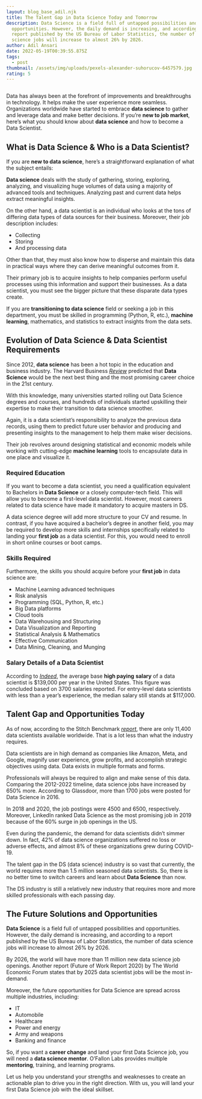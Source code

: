 ```yaml
---
layout: blog_base_adil.njk
title: The Talent Gap in Data Science Today and Tomorrow
description: Data Science is a field full of untapped possibilities and
  opportunities. However, the daily demand is increasing, and according to a
  report published by the US Bureau of Labor Statistics, the number of data
  science jobs will increase to almost 26% by 2026.
author: Adil Ansari
date: 2022-05-19T00:39:55.875Z
tags:
  - post
thumbnail: /assets/img/uploads/pexels-alexander-suhorucov-6457579.jpg
rating: 5
---
```

<img src="/assets/img/uploads/pexels-alexander-suhorucov-6457579.jpg" class="img-fluid" alt="" >

Data has always been at the forefront of improvements and breakthroughs in technology. It helps make the user experience more seamless. Organizations worldwide have started to embrace **data science** to gather and leverage data and make better decisions. If you’re **new to job market**, here’s what you should know about **data science** and how to become a Data Scientist.

## [](<>)What is Data Science & Who is a Data Scientist?

If you are **new to data science**, here’s a straightforward explanation of what the subject entails:

**Data science** deals with the study of gathering, storing, exploring, analyzing, and visualizing huge volumes of data using a majority of advanced tools and techniques. Analyzing past and current data helps extract meaningful insights.

On the other hand, a data scientist is an individual who looks at the tons of differing data types of data sources for their business. Moreover, their job description includes:

* Collecting
* Storing
* And processing data

Other than that, they must also know how to disperse and maintain this data in practical ways where they can derive meaningful outcomes from it.

Their primary job is to acquire insights to help companies perform useful processes using this information and support their businesses. As a data scientist, you must see the bigger picture that these disparate data types create.

If you are **transitioning to data science** field or seeking a job in this department, you must be skilled in programming (Python, R, etc.), **machine learning**, mathematics, and statistics to extract insights from the data sets.

## [](<>)Evolution of Data Science & Data Scientist Requirements

Since 2012, **data science** has been a hot topic in the education and business industry. The Harvard Business *[Review](https://hbr.org/2019/01/data-science-and-the-art-of-persuasion)* predicted that **Data Science** would be the next best thing and the most promising career choice in the 21st century.

With this knowledge, many universities started rolling out Data Science degrees and courses, and hundreds of individuals started upskilling their expertise to make their transition to data science smoother.

Again, it is a data scientist’s responsibility to analyze the previous data records, using them to predict future user behavior and producing and presenting insights to the management to help them make wiser decisions.

Their job revolves around designing statistical and economic models while working with cutting-edge **machine learning** tools to encapsulate data in one place and visualize it.

### [](<>)Required Education

If you want to become a data scientist, you need a qualification equivalent to Bachelors in **Data Science** or a closely computer-tech field. This will allow you to become a first-level data scientist. However, most careers related to data science have made it mandatory to acquire masters in DS.

A data science degree will add more structure to your CV and resume. In contrast, if you have acquired a bachelor’s degree in another field, you may be required to develop more skills and internships specifically related to landing your **first job** as a data scientist. For this, you would need to enroll in short online courses or boot camps.

### [](<>)Skills Required

Furthermore, the skills you should acquire before your **first job** in data science are:

* Machine Learning advanced techniques
* Risk analysis
* Programming (SQL, Python, R, etc.)
* Big Data platforms
* Cloud tools
* Data Warehousing and Structuring
* Data Visualization and Reporting
* Statistical Analysis & Mathematics
* Effective Communication
* Data Mining, Cleaning, and Munging

### [](<>)Salary Details of a Data Scientist

According to *[Indeed](https://www.indeed.com/career/data-scientist/salaries)*, the average base **high paying** **salary** of a data scientist is $139,000 per year in the United States. This figure was concluded based on 3700 salaries reported. For entry-level data scientists with less than a year’s experience, the median salary still stands at $117,000.

## [](<>)Talent Gap and Opportunities Today

As of now, according to the Stitch Benchmark *[report](https://www.stitchdata.com/resources/the-state-of-data-science/)*, there are only 11,400 data scientists available worldwide. That is a lot less than what the industry requires.

Data scientists are in high demand as companies like Amazon, Meta, and Google, magnify user experience, grow profits, and accomplish strategic objectives using data. Data exists in multiple formats and forms.

Professionals will always be required to align and make sense of this data. Comparing the 2012-2022 timeline, data science jobs have increased by 650% more. According to Glassdoor, more than 1700 jobs were posted for Data Science in 2016.

In 2018 and 2020, the job postings were 4500 and 6500, respectively. Moreover, LinkedIn ranked Data Science as the most promising job in 2019 because of the 60% surge in job openings in the US.

Even during the pandemic, the demand for data scientists didn’t simmer down. In fact, 42% of data science organizations suffered no loss or adverse effects, and almost 8% of these organizations grew during COVID-19.

The talent gap in the DS (data science) industry is so vast that currently, the world requires more than 1.5 million seasoned data scientists. So, there is no better time to switch careers and learn about **Data Science** than now.

The DS industry is still a relatively new industry that requires more and more skilled professionals with each passing day.

## [](<>)The Future Solutions and Opportunities

**Data Science** is a field full of untapped possibilities and opportunities. However, the daily demand is increasing, and according to a report published by the US Bureau of Labor Statistics, the number of data science jobs will increase to almost 26% by 2026.

By 2026, the world will have more than 11 million new data science job openings. Another report (Future of Work Report 2020) by The World Economic Forum states that by 2025 data scientist jobs will be the most in-demand.

Moreover, the future opportunities for Data Science are spread across multiple industries, including:

* IT
* Automobile
* Healthcare
* Power and energy
* Army and weapons
* Banking and finance

So, if you want a **career change** and land your first Data Science job, you will need a **data science mentor**. O’Fallon Labs provides multiple **mentoring**, training, and learning programs.

Let us help you understand your strengths and weaknesses to create an actionable plan to drive you in the right direction. With us, you will land your first Data Science job with the ideal skillset.